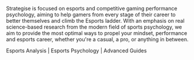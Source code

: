Strategise is focused on esports and competitive gaming performance psychology, aiming to help gamers from every stage of their career to better themselves and climb the Esports ladder. With an emphasis on real science-based research from the modern field of sports psychology, we aim to provide the most optimal ways to propel your mindset, performance and esports career, whether you're a casual, a pro, or anything in between.

Esports Analysis | Esports Psychology | Advanced Guides
